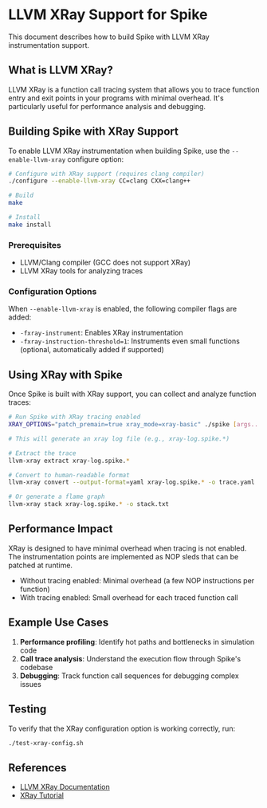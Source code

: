 # LLVM XRay Support for Spike

This document describes how to build Spike with LLVM XRay instrumentation support.

## What is LLVM XRay?

LLVM XRay is a function call tracing system that allows you to trace function entry and exit points in your programs with minimal overhead. It's particularly useful for performance analysis and debugging.

## Building Spike with XRay Support

To enable LLVM XRay instrumentation when building Spike, use the `--enable-llvm-xray` configure option:

```bash
# Configure with XRay support (requires clang compiler)
./configure --enable-llvm-xray CC=clang CXX=clang++

# Build
make

# Install
make install
```

### Prerequisites

- LLVM/Clang compiler (GCC does not support XRay)
- LLVM XRay tools for analyzing traces

### Configuration Options

When `--enable-llvm-xray` is enabled, the following compiler flags are added:

- `-fxray-instrument`: Enables XRay instrumentation
- `-fxray-instruction-threshold=1`: Instruments even small functions (optional, automatically added if supported)

## Using XRay with Spike

Once Spike is built with XRay support, you can collect and analyze function traces:

```bash
# Run Spike with XRay tracing enabled
XRAY_OPTIONS="patch_premain=true xray_mode=xray-basic" ./spike [args...]

# This will generate an xray log file (e.g., xray-log.spike.*)

# Extract the trace
llvm-xray extract xray-log.spike.*

# Convert to human-readable format
llvm-xray convert --output-format=yaml xray-log.spike.* -o trace.yaml

# Or generate a flame graph
llvm-xray stack xray-log.spike.* -o stack.txt
```

## Performance Impact

XRay is designed to have minimal overhead when tracing is not enabled. The instrumentation points are implemented as NOP sleds that can be patched at runtime.

- Without tracing enabled: Minimal overhead (a few NOP instructions per function)
- With tracing enabled: Small overhead for each traced function call

## Example Use Cases

1. **Performance profiling**: Identify hot paths and bottlenecks in simulation code
2. **Call trace analysis**: Understand the execution flow through Spike's codebase
3. **Debugging**: Track function call sequences for debugging complex issues

## Testing

To verify that the XRay configuration option is working correctly, run:

```bash
./test-xray-config.sh
```

## References

- [LLVM XRay Documentation](https://llvm.org/docs/XRay.html)
- [XRay Tutorial](https://llvm.org/docs/XRayExample.html)
